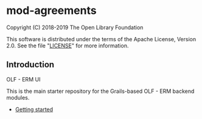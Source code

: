 # mod-agreements

Copyright (C) 2018-2019 The Open Library Foundation

This software is distributed under the terms of the Apache License,
Version 2.0. See the file "[LICENSE](LICENSE)" for more information.

## Introduction

OLF - ERM UI

This is the main starter repository for the Grails-based OLF - ERM backend modules.

- [Getting started](service/docs/getting-started.md "Getting started")

